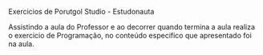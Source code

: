 Exercicios de Porutgol Studio - Estudonauta

Assistindo a aula do Professor e ao decorrer quando termina a aula realiza o exercicio de Programação, no conteúdo especifico que apresentado foi na aula.
